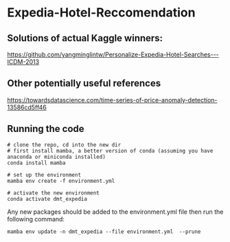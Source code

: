 # Expedia-Hotel-Reccomendation

## Solutions of actual Kaggle winners:

https://github.com/yangminglintw/Personalize-Expedia-Hotel-Searches---ICDM-2013

## Other potentially useful references

https://towardsdatascience.com/time-series-of-price-anomaly-detection-13586cd5ff46

## Running the code

```
# clone the repo, cd into the new dir
# first install mamba, a better version of conda (assuming you have anaconda or miniconda installed)
conda install mamba

# set up the environment
mamba env create -f environment.yml

# activate the new environment
conda activate dmt_expedia
```
 
Any new packages should be added to the environment.yml file then run the following command:
```
mamba env update -n dmt_expedia --file environment.yml  --prune
```